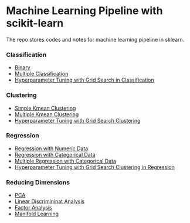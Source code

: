 # Machine Learning Pipeline with scikit-learn

The repo stores codes and notes for machine learning pipeline in sklearn.

### Classification 
- [Binary]()
- [Multiple Classification]()
- [Hyperparameter Tuning with Grid Search in Classification]()

### Clustering 
- [Simple Kmean Clustering]()
- [Multiple Kmean Clustering]()
- [Hyperparameter Tuning with Grid Search Clustering]()

### Regression 
- [Regression with Numeric Data]()
- [Regression with Categorical Data]()
- [Multiple Regression with Categorical Data ]()
- [Hyperparameter Tuning with Grid Search Clustering in Regression]()

### Reducing Dimensions
- [PCA]()
- [Linear Discrimininat Analysis]()
- [Factor Analysis]()
- [Manifold Learning]()
